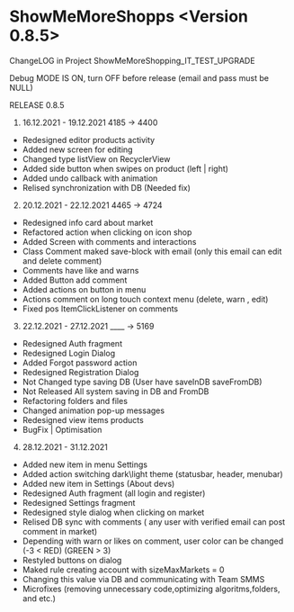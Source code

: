 # ShowMeMoreShopps <Version 0.8.5>
ChangeLOG in Project ShowMeMoreShopping_IT_TEST_UPGRADE

Debug MODE IS ON, turn OFF before release (email and pass must be NULL)

RELEASE 0.8.5 

1. 16.12.2021 - 19.12.2021 				4185 -> 4400 
- Redesigned editor products activity
- Added new screen for editing
- Changed type listView on RecyclerView
- Added side button when swipes on product (left | right)
- Added undo callback with animation
- Relised synchronization with DB (Needed fix)

2. 20.12.2021 - 22.12.2021				4465 -> 4724
- Redesigned info card about market
- Refactored action when clicking on icon shop
- Added Screen with comments and interactions
- Class Comment maked save-block with email (only this email can edit and delete comment)
- Comments have like and warns
- Added Button add comment
- Added actions on button in menu
- Actions comment on long touch context menu (delete, warn , edit)
- Fixed pos ItemClickListener on comments

3. 22.12.2021 -  27.12.2021				 ____ -> 5169
- Redesigned Auth fragment
- Redesigned Login Dialog 
- Added Forgot password action
- Redesigned Registration Dialog
- Not Changed type saving DB (User have saveInDB saveFromDB)
- Not Released All system saving in DB and FromDB
- Refactoring folders and files
- Changed animation pop-up messages 
- Redesigned view items products
- BugFix | Optimisation

4. 28.12.2021 - 31.12.2021
- Added new item in menu Settings
- Added action switching dark\light theme (statusbar, header, menubar)
- Added new item in Settings (About devs)
- Redesigned Auth fragment (all login and register)
- Redesigned Settings fragment
- Redesigned style dialog when clicking on market
- Relised DB sync with comments ( any user with verified email can post comment in market) 
- Depending with warn or likes on comment, user color can be changed (-3 < RED) (GREEN > 3) 
- Restyled buttons on dialog
- Maked rule creating account with sizeMaxMarkets = 0
- Changing this value via DB and communicating with Team SMMS
- Microfixes (removing unnecessary code,optimizing algoritms,folders, and etc.)
